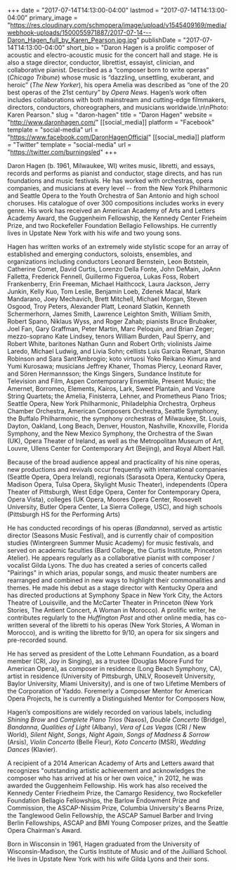 +++
date = "2017-07-14T14:13:00-04:00"
lastmod = "2017-07-14T14:13:00-04:00"
primary_image = "https://res.cloudinary.com/schmopera/image/upload/v1545409169/media/webhook-uploads/1500055971887/2017-07-14---Daron_Hagen_full_by_Karen_Pearson.jpg.jpg"
publishDate = "2017-07-14T14:13:00-04:00"
short_bio = "Daron Hagen is a prolific composer of acoustic and electro-acoustic music for the concert hall and stage. He is also a stage director, conductor, librettist, essayist, clinician, and collaborative pianist. Described as a “composer born to write operas” (*Chicago Tribune*) whose music is “dazzling, unsettling, exuberant, and heroic” (*The New Yorker*), his opera Amelia was described as “one of the 20 best operas of the 21st century” by *Opera News*. Hagen’s work often includes collaborations with both mainstream and cutting-edge filmmakers, directors, conductors, choreographers, and musicians worldwide.\n\nPhoto: Karen Pearson."
slug = "daron-hagen"
title = "Daron Hagen"
website = "http://www.daronhagen.com/"
[[social_media]]
platform = "Facebook"
template = "social-media"
url = "https://www.facebook.com/DaronHagenOfficial"
[[social_media]]
platform = "Twitter"
template = "social-media"
url = "https://twitter.com/burningsled"
+++

Daron Hagen (b. 1961, Milwaukee, WI) writes music, libretti, and essays, records and performs as pianist and conductor, stage directs, and has run foundations and music festivals. He has worked with orchestras, opera companies, and musicians at every level -- from the New York Philharmonic and Seattle Opera to the Youth Orchestra of San Antonio and high school choruses. His catalogue of over 300 compositions includes works in every genre. His work has received an American Academy of Arts and Letters Academy Award, the Guggenheim Fellowship, the Kennedy Center Frieheim Prize, and two Rockefeller Foundation Bellagio Fellowships. He currently lives in Upstate New York with his wife and two young sons.

Hagen has written works of an extremely wide stylistic scope for an array of established and emerging conductors, soloists, ensembles, and organizations including conductors Leonard Bernstein, Leon Botstein, Catherine Comet, David Curtis, Lorenzo Della Fonte, John DeMain, JoAnn Falletta, Frederick Fennell, Guillermo Figueroa, Lukas Foss, Robert Frankenberry, Erin Freeman, Michael Haithcock, Laura Jackson, Jerry Junkin, Kelly Kuo, Tom Leslie, Benjamin Loeb, Zdenek Macal, Mark Mandarano, Joey Mechavich, Brett Mitchell, Michael Morgan, Steven Osgood, Troy Peters, Alexander Platt, Leonard Slatkin, Kenneth Schermerhorn, James Smith, Lawrence Leighton Smith, William Smith, Robert Spano, Niklaus Wyss, and Roger Zahab; pianists Bruce Brubaker, Joel Fan, Gary Graffman, Peter Martin, Marc Peloquin, and Brian Zeger; mezzo-soprano Kate Lindsey, tenors William Burden, Paul Sperry, and Robert White, baritones Nathan Gunn and Robert Orth; violinists Jaime Laredo, Michael Ludwig, and Livia Sohn; cellists Luis Garcia Renart, Sharon Robinson and Sara Sant’Ambrogio; koto virtuosi Yoko Reikano Kimura and Yumi Kurosawa; musicians Jeffrey Khaner, Thomas Piercy, Leonard Raver, and Sören Hermannsson; the Kings Singers, Sundance Institute for Television and Film, Aspen Contemporary Ensemble, Present Music; the Amernet, Borromeo, Elements, Kairos, Lark, Sweet Plantain, and Voxare String Quartets; the Amelia, Finisterra, Lehner, and Prometheus Piano Trios; Seattle Opera, New York Philharmonic, Philadelphia Orchestra, Orpheus Chamber Orchestra, American Composers Orchestra, Seattle Symphony, the Buffalo Philharmonic, the symphony orchestras of Milwaukee, St. Louis, Dayton, Oakland, Long Beach, Denver, Houston, Nashville, Knoxville, Florida Symphony, and the New Mexico Symphony, the Orchestra of the Swan (UK), Opera Theater of Ireland, as well as the Metropolitan Museum of Art, Louvre, Ullens Center for Contemporary Art (Beijing), and Royal Albert Hall.

Because of the broad audience appeal and practicality of his nine operas, new productions and revivals occur frequently with international companies (Seattle Opera, Opera Ireland), regionals (Sarasota Opera, Kentucky Opera, Madison Opera, Tulsa Opera, Skylight Music Theater), independents (Opera Theater of Pittsburgh, West Edge Opera, Center for Contemporary Opera, Opera Vista), colleges (UK Opera, Moores Opera Center, Roosevelt University, Butler Opera Center, La Sierra College, USC), and high schools (Pittsburgh HS for the Performing Arts)

He has conducted recordings of his operas (*Bandanna*), served as artistic director (Seasons Music Festival), and is currently chair of composition studies (Wintergreen Summer Music Academy) for music festivals, and served on academic faculties (Bard College, the Curtis Institute, Princeton Atelier). He appears regularly as a collaborative pianist with composer / vocalist Gilda Lyons. The duo has created a series of concerts called "Pairings" in which arias, popular songs, and music theater numbers are rearranged and combined in new ways to highlight their commonalities and themes. He made his debut as a stage director with Kentucky Opera and has directed productions at Symphony Space in New York City, the Actors Theatre of Louisville, and the McCarter Theater in Princeton (New York Stories, The Antient Concert, A Woman in Morocco). A prolific writer, he contributes regularly to the *Huffington Post* and other online media, has co-written several of the libretti to his operas (New York Stories, A Woman in Morocco), and is writing the libretto for 9/10, an opera for six singers and pre-recorded sound.

He has served as president of the Lotte Lehmann Foundation, as a board member (CRI, Joy in Singing), as a trustee (Douglas Moore Fund for American Opera), as composer in residence (Long Beach Symphony, CA), artist in residence (University of Pittsburgh, UNLV, Roosevelt University, Baylor University, Miami University), and is one of two Lifetime Members of the Corporation of Yaddo. Foremerly a Composer Mentor for American Opera Projects, he is currently a Distinguished Mentor for Composers Now, 

Hagen’s compositions are widely recorded on various labels, including *Shining Brow* and *Complete Piano Trios* (Naxos), *Double Concerto* (Bridge), *Bandanna*, *Qualities of Light* (Albany), *Vera of Las Vegas* (CRI / New World), *Silent Night*, *Songs*, *Night Again*, *Songs of Madness & Sorrow* (Arsis), *Violin Concerto* (Belle Fleur), *Koto Concerto* (MSR), *Wedding Dances* (Klavier).

A recipient of a 2014 American Academy of Arts and Letters award that recognizes "outstanding artistic achievement and acknowledges the composer who has arrived at his or her own voice," in 2012, he was awarded the Guggenheim Fellowship. His work has also received the Kennedy Center Friedheim Prize, the Camargo Residency, two Rockefeller Foundation Bellagio Fellowships, the Barlow Endowment Prize and Commission, the ASCAP-Nissim Prize, Columbia University's Bearns Prize, the Tanglewood Gelin Fellowship, the ASCAP Samuel Barber and Irving Berlin Fellowships, ASCAP and BMI Young Composer prizes, and the Seattle Opera Chairman's Award.

Born in Wisconsin in 1961, Hagen graduated from the University of Wisconsin-Madison, the Curtis Institute of Music and of the Juilliard School. He lives in Upstate New York with his wife Gilda Lyons and their sons.
